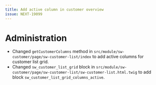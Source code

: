 ```yaml
---
title: Add active column in customer overview
issue: NEXT-19099
---
```

# Administration
* Changed `getCustomerColumns` method in `src/module/sw-customer/page/sw-customer-list/index` to add active columns for customer list grid.
* Changed `sw_customer_list_grid` block in `src/module/sw-customer/page/sw-customer-list/sw-customer-list.html.twig` to add block `sw_customer_list_grid_columns_active`.
